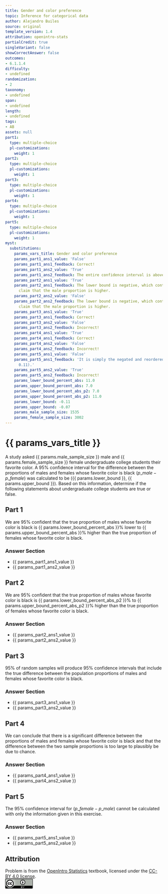 ```yaml
---
title: Gender and color preference
topic: Inference for categorical data
author: Alejandro Builes
source: original
template_version: 1.4
attribution: openintro-stats
partialCredit: true
singleVariant: false
showCorrectAnswer: false
outcomes:
- 6.1.1.4
difficulty:
- undefined
randomization:
- 2
taxonomy:
- undefined
span:
- undefined
length:
- undefined
tags:
- AB
assets: null
part1:
  type: multiple-choice
  pl-customizations:
    weight: 1
part2:
  type: multiple-choice
  pl-customizations:
    weight: 1
part3:
  type: multiple-choice
  pl-customizations:
    weight: 1
part4:
  type: multiple-choice
  pl-customizations:
    weight: 1
part5:
  type: multiple-choice
  pl-customizations:
    weight: 1
myst:
  substitutions:
    params_vars_title: Gender and color preference
    params_part1_ans1_value: 'False'
    params_part1_ans1_feedback: Correct!
    params_part1_ans2_value: 'True'
    params_part1_ans2_feedback: The entire confidence interval is above 0.
    params_part2_ans1_value: 'True'
    params_part2_ans1_feedback: The lower bound is negative, which contradicts the
      claim that the male proportion is higher.
    params_part2_ans2_value: 'False'
    params_part2_ans2_feedback: The lower bound is negative, which contradicts the
      claim that the male proportion is higher.
    params_part3_ans1_value: 'True'
    params_part3_ans1_feedback: Correct!
    params_part3_ans2_value: 'False'
    params_part3_ans2_feedback: Incorrect!
    params_part4_ans1_value: 'True'
    params_part4_ans1_feedback: Correct!
    params_part4_ans2_value: 'False'
    params_part4_ans2_feedback: Incorrect!
    params_part5_ans1_value: 'False'
    params_part5_ans1_feedback: 'It is simply the negated and reordered values: (0.07,
      0.11).'
    params_part5_ans2_value: 'True'
    params_part5_ans2_feedback: Incorrect!
    params_lower_bound_percent_abs: 11.0
    params_upper_bound_percent_abs: 7.0
    params_lower_bound_percent_abs_p2: 7.0
    params_upper_bound_percent_abs_p2: 11.0
    params_lower_bound: -0.11
    params_upper_bound: -0.07
    params_male_sample_size: 1535
    params_female_sample_size: 3002
---
```

# {{ params_vars_title }}
A study asked {{ params.male_sample_size }} male and {{ params.female_sample_size }} female undergraduate college students their favorite color. A 95% confidence interval for the difference between the proportions of males and females whose favorite color is black $(p\_{male} - p\_{female})$ was calculated to be ({{ params.lower_bound }}, {{ params.upper_bound }}).
Based on this information, determine if the following statements about undergraduate college students are true or false.

## Part 1

We are 95% confident that the true proportion of males whose favorite color is black is {{ params.lower_bound_percent_abs }}% lower to {{ params.upper_bound_percent_abs }}% higher than the true proportion of females whose favorite color is black.

### Answer Section

- {{ params_part1_ans1_value }}
- {{ params_part1_ans2_value }}

## Part 2

We are 95% confident that the true proportion of males whose favorite color is black is {{ params.lower_bound_percent_abs_p2 }}% to {{ params.upper_bound_percent_abs_p2 }}% higher than the true proportion of females whose favorite color is black.

### Answer Section

- {{ params_part2_ans1_value }}
- {{ params_part2_ans2_value }}

## Part 3

95% of random samples will produce 95% confidence intervals that include the true difference between the population proportions of males and females whose favorite color is black.

### Answer Section

- {{ params_part3_ans1_value }}
- {{ params_part3_ans2_value }}

## Part 4

We can conclude that there is a significant difference between the proportions of males and females whose favorite color is black and that the difference between the two sample proportions is too large to plausibly be due to chance.

### Answer Section

- {{ params_part4_ans1_value }}
- {{ params_part4_ans2_value }}

## Part 5

The 95% confidence interval for $(p\_{female} - p\_{male})$ cannot be calculated with only the information given in this exercise.

### Answer Section

- {{ params_part5_ans1_value }}
- {{ params_part5_ans2_value }}

## Attribution

Problem is from the [OpenIntro Statistics](https://openintro.org/book/os/) textbook, licensed under the [CC-BY 4.0 license](https://creativecommons.org/licenses/by/4.0/).<br>![Image representing the Creative Commons 4.0 BY license.](https://raw.githubusercontent.com/firasm/bits/master/by.png)